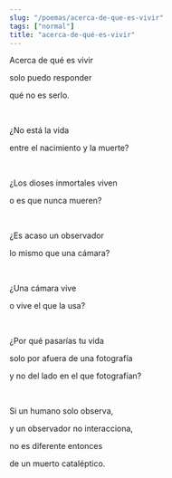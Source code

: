 ```yaml
---
slug: "/poemas/acerca-de-que-es-vivir"
tags: ["normal"]
title: "acerca-de-qué-es-vivir"
---
```

Acerca de qué es vivir

solo puedo responder

qué no es serlo.

&nbsp;

¿No está la vida

entre el nacimiento y la muerte?

&nbsp;

¿Los dioses inmortales viven

o es que nunca mueren?

&nbsp;

¿Es acaso un observador

lo mismo que una cámara?

&nbsp;

¿Una cámara vive

o vive el que la usa?

&nbsp;

¿Por qué pasarías tu vida

solo por afuera de una fotografía

y no del lado en el que fotografían?

&nbsp;

Si un humano solo observa,

y un observador no interacciona,

no es diferente entonces

de un muerto cataléptico.